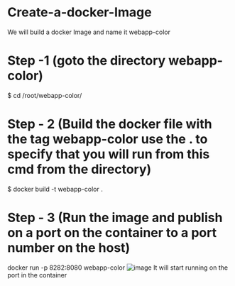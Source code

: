 # Create-a-docker-Image

We will build a docker Image and name it webapp-color

# Step -1 (goto the directory webapp-color)
$ cd /root/webapp-color/

# Step - 2 (Build the docker file with the tag webapp-color use the . to specify that you will run from this cmd from the directory)
$ docker build -t webapp-color . 

# Step - 3 (Run the image and publish on a port on the container to a port number on the host)
docker run -p 8282:8080 webapp-color
![image](https://github.com/Skillz619/Create-a-docker-Image/assets/43133388/0da5a269-c2b6-44a3-8740-26051b7f2e56)
It will start running on the port in the container
